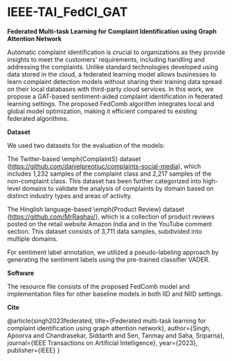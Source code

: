 # IEEE-TAI_FedCI_GAT

**Federated Multi-task Learning for Complaint Identification using Graph Attention Network**

Automatic complaint identification is crucial to organizations as they provide insights to meet the customers' requirements, including handling and addressing the complaints. Unlike standard technologies developed using data stored in the cloud, a federated learning model allows businesses to learn complaint detection models without sharing their training data spread on their local databases with third-party cloud services. In this work, we propose a GAT-based sentiment-aided complaint identification in federated learning settings. The proposed FedComb algorithm integrates local and global model optimization, making it efficient compared to existing federated algorithms. 

**Dataset**

We used two datasets for the evaluation of the models:

The Twitter-based \emph{ComplaintS} dataset (https://github.com/danielpreotiuc/complaints-social-media), which includes 1,232 samples of the complaint class and 2,217 samples of the non-complaint class. This dataset has been further categorized into high-level domains to validate the analysis of complaints by domain based on distinct industry types and areas of activity.

The Hinglish language-based \emph{Product Review} dataset (https://github.com/MrRaghav/), which is a collection of product reviews posted on the retail website Amazon India and in the YouTube comment section. This dataset consists of 3,711 data samples, subdivided into multiple domains.

For sentiment label annotation, we utilized a pseudo-labeling approach by generating the sentiment labels using the pre-trained classifier VADER.

**Software**

The resource file consists of the proposed FedComb model and implementation files for other baseline models in both IID and NIID settings.


**Cite**

@article{singh2023federated,
  title={Federated multi-task learning for complaint identification using graph attention network},
  author={Singh, Apoorva and Chandrasekar, Siddarth and Sen, Tanmay and Saha, Sriparna},
  journal={IEEE Transactions on Artificial Intelligence},
  year={2023},
  publisher={IEEE}
}

